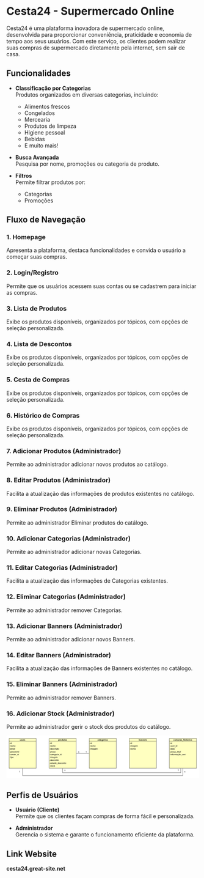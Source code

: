 # Cesta24 - Supermercado Online

Cesta24 é uma plataforma inovadora de supermercado online, desenvolvida para proporcionar conveniência, praticidade e economia de tempo aos seus usuários. Com este serviço, os clientes podem realizar suas compras de supermercado diretamente pela internet, sem sair de casa.

## Funcionalidades

- **Classificação por Categorias**  
  Produtos organizados em diversas categorias, incluindo:
  - Alimentos frescos
  - Congelados
  - Mercearia
  - Produtos de limpeza
  - Higiene pessoal
  - Bebidas
  - E muito mais!

- **Busca Avançada**  
  Pesquisa por nome, promoções ou categoria de produto.

- **Filtros**  
  Permite filtrar produtos por:
  - Categorias
  - Promoções

## Fluxo de Navegação

### 1. Homepage
Apresenta a plataforma, destaca funcionalidades e convida o usuário a começar suas compras.

### 2. Login/Registro
Permite que os usuários acessem suas contas ou se cadastrem para iniciar as compras.

### 3. Lista de Produtos
Exibe os produtos disponíveis, organizados por tópicos, com opções de seleção personalizada.

### 4. Lista de Descontos
Exibe os produtos disponíveis, organizados por tópicos, com opções de seleção personalizada.

### 5. Cesta de Compras
Exibe os produtos disponíveis, organizados por tópicos, com opções de seleção personalizada.

### 6. Histórico de Compras
Exibe os produtos disponíveis, organizados por tópicos, com opções de seleção personalizada.

### 7. Adicionar Produtos (Administrador)
Permite ao administrador adicionar novos produtos ao catálogo.

### 8. Editar Produtos (Administrador)
Facilita a atualização das informações de produtos existentes no catálogo.

### 9. Eliminar Produtos (Administrador)
Permite ao administrador Eliminar produtos do catálogo.

### 10. Adicionar Categorias (Administrador)
Permite ao administrador adicionar novas Categorias.

### 11. Editar Categorias (Administrador)
Facilita a atualização das informações de Categorias existentes.

### 12. Eliminar Categorias (Administrador)
Permite ao administrador remover Categorias.

### 13. Adicionar Banners (Administrador)
Permite ao administrador adicionar novos Banners.

### 14. Editar Banners (Administrador)
Facilita a atualização das informações de Banners existentes no catálogo.

### 15. Eliminar Banners (Administrador)
Permite ao administrador remover Banners.

### 16. Adicionar Stock (Administrador)
Permite ao administrador gerir o stock dos produtos do catálogo.

![Modelo Entidade-Relacionamento](image.png)

## Perfis de Usuários

- **Usuário (Cliente)**  
  Permite que os clientes façam compras de forma fácil e personalizada.

- **Administrador**  
  Gerencia o sistema e garante o funcionamento eficiente da plataforma.

## Link Website
**cesta24.great-site.net**